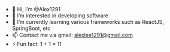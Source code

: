 - 👋 Hi, I’m @Alex1291
- 👀 I’m interested in developing software
- 🌱 I’m currently learning various frameworks such as ReactJS, SpringBoot, etc
- 📫 Contact me via gmail: alexlee1291@gmail.com
- ⚡ Fun fact: 1 + 1 = 11

<!---
Alex1291/Alex1291 is a ✨ special ✨ repository because its `README.md` (this file) appears on your GitHub profile.
You can click the Preview link to take a look at your changes.
--->
